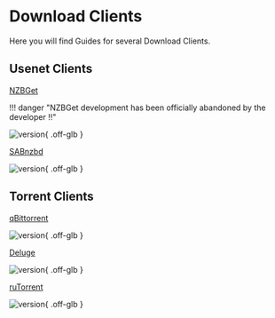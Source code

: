 # Download Clients

Here you will find Guides for several Download Clients.

## Usenet Clients

[NZBGet](/Downloaders/NZBGet/)

!!! danger "NZBGet development has been officially abandoned by the developer :bangbang:"

![version](https://img.shields.io/badge/dynamic/json?query=%24.version&url=https%3A%2F%2Fraw.githubusercontent.com%2Fhotio%2Fnzbget%2Frelease%2FVERSION.json&label=Latest%20Version&style=for-the-badge&color=4051B5){ .off-glb }

[SABnzbd](/Downloaders/SABnzbd/)

![version](https://img.shields.io/badge/dynamic/json?query=%24.version&url=https%3A%2F%2Fraw.githubusercontent.com%2Fhotio%2Fsabnzbd%2Frelease%2FVERSION.json&label=Latest%20Version&style=for-the-badge&color=4051B5){ .off-glb }

## Torrent Clients

[qBittorrent](/Downloaders/qBittorrent/)

![version](https://img.shields.io/badge/dynamic/json?query=%24.version&url=https%3A%2F%2Fraw.githubusercontent.com%2Fhotio%2Fqbittorrent%2Frelease%2FVERSION.json&label=Latest%20Version&style=for-the-badge&color=4051B5){ .off-glb }

[Deluge](/Downloaders/Deluge/)

![version](https://img.shields.io/github/release/linuxserver/docker-deluge.svg?color=4051B5&style=for-the-badge&logo=github){ .off-glb }

[ruTorrent](/Downloaders/ruTorrent/)

![version](https://img.shields.io/github/v/release/Novik/ruTorrent.svg?color=4051B5&style=for-the-badge&logo=github){ .off-glb }
